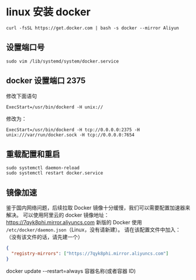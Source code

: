 # linux 安装 docker

```shell
curl -fsSL https://get.docker.com | bash -s docker --mirror Aliyun
```

## 设置端口号

```shell
sudo vim /lib/systemd/system/docker.service
```

## docker 设置端口 2375

修改下面语句

```text:no-line-numbers
ExecStart=/usr/bin/dockerd -H unix://
```

修改为：

```text
ExecStart=/usr/bin/dockerd -H tcp://0.0.0.0:2375 -H unix:///var/run/docker.sock -H tcp://0.0.0.0:7654
```

## 重载配置和重启

```shell
sudo systemctl daemon-reload
sudo systemctl restart docker.service
```

## 镜像加速

鉴于国内网络问题，后续拉取 Docker 镜像十分缓慢，我们可以需要配置加速器来解决。
可以使用阿里云的 docker 镜像地址：<https://7qyk8phi.mirror.aliyuncs.com>
新版的 Docker 使用 `/etc/docker/daemon.json`（Linux，没有请新建）。
请在该配置文件中加入：
（没有该文件的话，请先建一个）

```json
{
  "registry-mirrors": ["https://7qyk8phi.mirror.aliyuncs.com"]
}
```

docker update --restart=always 容器名称(或者容器 ID)

